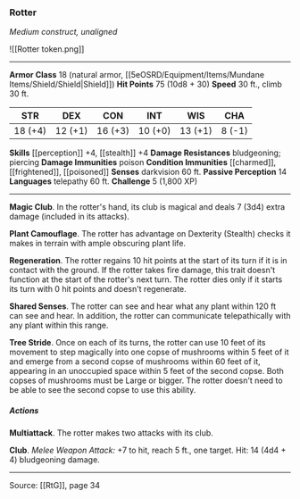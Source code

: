 ### Rotter
_Medium construct, unaligned_

![[Rotter token.png]]


---

**Armor Class** 18 (natural armor, [[5eOSRD/Equipment/Items/Mundane Items/Shield/Shield|Shield]])
**Hit Points** 75 (10d8 + 30)
**Speed** 30 ft., climb 30 ft.

| STR     | DEX     | CON     | INT     | WIS     | CHA     |
|---------|---------|---------|---------|---------|---------|
| 18 (+4) | 12 (+1) | 16 (+3) | 10 (+0) | 13 (+1) | 8 (-1) |

**Skills** [[perception]] +4, [[stealth]] +4
**Damage Resistances** bludgeoning; piercing
**Damage Immunities** poison
**Condition Immunities** [[charmed]], [[frightened]], [[poisoned]]
**Senses** darkvision 60 ft.
**Passive Perception** 14
**Languages** telepathy 60 ft.
**Challenge** 5 (1,800 XP)

---

**Magic Club**. In the rotter's hand, its club is magical and deals 7 (3d4) extra damage (included in its attacks).

**Plant Camouflage**. The rotter has advantage on Dexterity (Stealth) checks it makes in terrain with ample obscuring plant life.

**Regeneration**. The rotter regains 10 hit points at the start of its turn if it is in contact with the ground. If the rotter takes fire damage, this trait doesn't function at the start of the rotter's next turn. The rotter dies only if it starts its turn with 0 hit points and doesn't regenerate.

**Shared Senses**. The rotter can see and hear what any plant within 120 ft can see and hear. In addition, the rotter can communicate telepathically with any plant within this range.

**Tree Stride**. Once on each of its turns, the rotter can use 10 feet of its movement to step magically into one copse of mushrooms within 5 feet of it and emerge from a second copse of mushrooms within 60 feet of it, appearing in an unoccupied space within 5 feet of the second copse. Both copses of mushrooms must be Large or bigger. The rotter doesn't need to be able to see the second copse to use this ability.

##### Actions
**Multiattack**. The rotter makes two attacks with its club.

**Club**. _Melee Weapon Attack:_ +7 to hit, reach 5 ft., one target. Hit: 14 (4d4 + 4) bludgeoning damage.


---

Source: [[RtG]], page 34